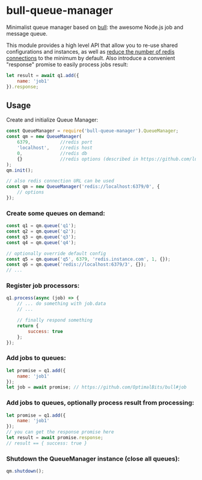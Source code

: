 # bull-queue-manager
Minimalist queue manager based on [bull](https://www.npmjs.com/package/bull): the awesome Node.js job and message queue.

This module provides a high level API that allow you to re-use shared configurations and instances, as well as [reduce the number of redis connections](https://github.com/OptimalBits/bull#reusing-redis-connections) to the minimum by default.
Also introduce a convenient "response" promise to easily process jobs result:
```js
let result = await q1.add({
    name: 'job1'
}).response;
```

## Usage ##
Create and initialize Queue Manager:
```js
const QueueManager = require('bull-queue-manager').QueueManager;
const qm = new QueueManager(
    6379,           //redis port
    'localhost',    //redis host
    0,              //redis db
    {}              //redis options (described in https://github.com/luin/ioredis/blob/master/API.md)
);
qm.init();
```
```js
// also redis connection URL can be used
const qm = new QueueManager('redis://localhost:6379/0', {
    // options
});
```
### Create some queues on demand: ###
```js
const q1 = qm.queue('q1');
const q2 = qm.queue('q2');
const q3 = qm.queue('q3');
const q4 = qm.queue('q4');

// optionally override default config
const q5 = qm.queue('q5', 6379, 'redis.instance.com', 1, {});
const q6 = qm.queue('redis://localhost:6379/3', {});
// ...
```

### Register job processors: ###

```js
q1.process(async (job) => {
    // ... do something with job.data
    // ...

    // finally respond something
    return {
        success: true
    };
});
```

### Add jobs to queues: ###
```js
let promise = q1.add({
    name: 'job1'
});
let job = await promise; // https://github.com/OptimalBits/bull#job
```

### Add jobs to queues, optionally process result from processing: ###
```js
let promise = q1.add({
    name: 'job1'
});
// you can get the response promise here
let result = await promise.response;
// result == { success: true }  
```

### Shutdown the QueueManager instance (close all queues): ###
```js
qm.shutdown();
```
